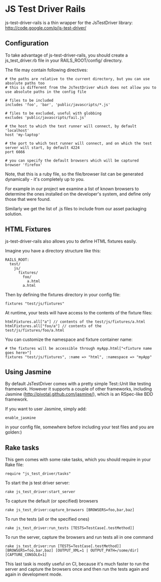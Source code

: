 JS Test Driver Rails
====================

js-test-driver-rails is a thin wrapper for the JsTestDriver library: http://code.google.com/p/js-test-driver/

Configuration
------------

To take advantage of js-test-driver-rails, you should create a js_test_driver.rb file in your RAILS_ROOT/config/ directory.

The file may contain following directives:

    # the paths are relative to the current directory, but you can use absolute paths too
    # this is different from the JsTestDriver which does not allow you to use absolute paths in the config file 

    # files to be included
    includes 'foo', 'bar', 'public/javascripts/*.js'

    # files to be excluded, useful with globbing
    excludes 'public/javascripts/fail.js'

    # the host to which the test runner will connect, by default 'localhost'
    host 'my-laptop'

    # the port to which test runner will connect, and on which the test server will start, by default 4224
    port 6666

    # you can specify the default browsers which will be captured
    browser 'firefox'

Note, that this is a ruby file, so the file/browser list can be generated dynamically - it's completely up to you.

For example in our project we examine a list of known browsers to determine the ones installed on the developer's system, and define only those that were found.

Similarly we get the list of .js files to include from our asset packaging solution.

HTML Fixtures
-------------

js-test-driver-rails also allows you to define HTML fixtures easily.

Imagine you have a directory structure like this:

    RAILS_ROOT:
      test/
        js/
          fixtures/
            foo/
              a.html
            a.html

Then by defining the fixtures directory in your config file:

    fixtures "test/js/fixtures"

At runtime, your tests will have access to the contents of the fixture files:

    htmlFixtures.all["a"] // contents of the test/js/fixtures/a.html
    htmlFixtures.all["foo/a"] // contents of the test/js/fixtures/foo/a.html

You can customize the namespace and fixture container name:

    # the fixtures will be accessible through myApp.html["<fixture name goes here>"]
    fixtures "test/js/fixtures", :name => "html", :namespace => "myApp"

Using Jasmine
-------------

By default JsTestDriver comes with a pretty simple Test::Unit like testing framework.
However it supports a couple of other frameworks, including Jasmine (http://pivotal.github.com/jasmine/), which is an RSpec-like BDD framework.

If you want to user Jasmine, simply add:

    enable_jasmine

in your config file, somewhere before including your test files and you are golden:)

Rake tasks
----------

This gem comes with some rake tasks, which you should require in your Rake file:

    require "js_test_driver/tasks"

To start the js test driver server:

    rake js_test_driver:start_server

To capture the default (or specified) browsers

    rake js_test_driver:capture_browsers [BROWSERS=foo,bar,baz]

To run the tests (all or the specified ones)

    rake js_test_driver:run_tests [TESTS=TestCase[.testMethod]]

To run the server, capture the browsers and run tests all in one command

    rake js_test_driver:run [TESTS=TestCase[.testMethod]] [BROWSERS=foo,bar,baz] [OUTPUT_XML=1 | OUTPUT_PATH=/some/dir] [CAPTURE_CONSOLE=1]

This last task is mostly useful on CI, because it's much faster to run the server and capture the browsers once and then run the tests again and again in development mode.

